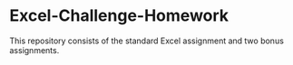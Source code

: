 # Excel-Challenge-Homework
This repository consists of the standard Excel assignment and two bonus assignments. 
